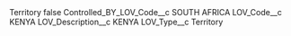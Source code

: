 <?xml version="1.0" encoding="UTF-8"?>
<CustomMetadata xmlns="http://soap.sforce.com/2006/04/metadata" xmlns:xsi="http://www.w3.org/2001/XMLSchema-instance" xmlns:xsd="http://www.w3.org/2001/XMLSchema">
    <label>Territory</label>
    <protected>false</protected>
    <values>
        <field>Controlled_BY_LOV_Code__c</field>
        <value xsi:type="xsd:string">SOUTH AFRICA</value>
    </values>
    <values>
        <field>LOV_Code__c</field>
        <value xsi:type="xsd:string">KENYA</value>
    </values>
    <values>
        <field>LOV_Description__c</field>
        <value xsi:type="xsd:string">KENYA</value>
    </values>
    <values>
        <field>LOV_Type__c</field>
        <value xsi:type="xsd:string">Territory</value>
    </values>
</CustomMetadata>
